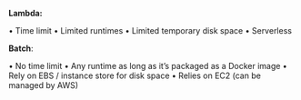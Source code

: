 **Lambda:**

• Time limit
• Limited runtimes
• Limited temporary disk space
• Serverless

**Batch**:

• No time limit
• Any runtime as long as it’s packaged as a Docker image
• Rely on EBS / instance store for disk space
• Relies on EC2 (can be managed by AWS)